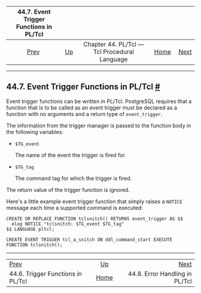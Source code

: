 <!--?xml version="1.0" encoding="UTF-8" standalone="no"?-->

|             44.7. Event Trigger Functions in PL/Tcl             |                                                                 |                                              |                                                       |                                                                     |
| :-------------------------------------------------------------: | :-------------------------------------------------------------- | :------------------------------------------: | ----------------------------------------------------: | ------------------------------------------------------------------: |
| [Prev](pltcl-trigger.html "44.6. Trigger Functions in PL/Tcl")  | [Up](pltcl.html "Chapter 44. PL/Tcl — Tcl Procedural Language") | Chapter 44. PL/Tcl — Tcl Procedural Language | [Home](index.html "PostgreSQL 17devel Documentation") |  [Next](pltcl-error-handling.html "44.8. Error Handling in PL/Tcl") |

***

## 44.7. Event Trigger Functions in PL/Tcl [#](#PLTCL-EVENT-TRIGGER)

[]()

Event trigger functions can be written in PL/Tcl. PostgreSQL requires that a function that is to be called as an event trigger must be declared as a function with no arguments and a return type of `event_trigger`.

The information from the trigger manager is passed to the function body in the following variables:

*   `$TG_event`

    The name of the event the trigger is fired for.

*   `$TG_tag`

    The command tag for which the trigger is fired.

The return value of the trigger function is ignored.

Here's a little example event trigger function that simply raises a `NOTICE` message each time a supported command is executed:

    CREATE OR REPLACE FUNCTION tclsnitch() RETURNS event_trigger AS $$
      elog NOTICE "tclsnitch: $TG_event $TG_tag"
    $$ LANGUAGE pltcl;

    CREATE EVENT TRIGGER tcl_a_snitch ON ddl_command_start EXECUTE FUNCTION tclsnitch();

***

|                                                                 |                                                                 |                                                                     |
| :-------------------------------------------------------------- | :-------------------------------------------------------------: | ------------------------------------------------------------------: |
| [Prev](pltcl-trigger.html "44.6. Trigger Functions in PL/Tcl")  | [Up](pltcl.html "Chapter 44. PL/Tcl — Tcl Procedural Language") |  [Next](pltcl-error-handling.html "44.8. Error Handling in PL/Tcl") |
| 44.6. Trigger Functions in PL/Tcl                               |      [Home](index.html "PostgreSQL 17devel Documentation")      |                                      44.8. Error Handling in PL/Tcl |
